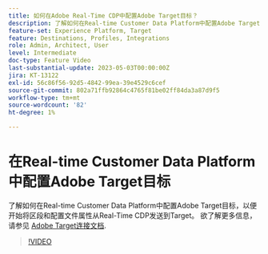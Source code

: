```yaml
---
title: 如何在Adobe Real-Time CDP中配置Adobe Target目标？
description: 了解如何在Real-time Customer Data Platform中配置Adobe Target目标，以便开始将区段和配置文件属性从Real-Time CDP发送到Target。
feature-set: Experience Platform, Target
feature: Destinations, Profiles, Integrations
role: Admin, Architect, User
level: Intermediate
doc-type: Feature Video
last-substantial-update: 2023-05-03T00:00:00Z
jira: KT-13122
exl-id: 56c86f56-92d5-4842-99ea-39e4529c6cef
source-git-commit: 802a71ffb92864c4765f81be02ff84da3a87d9f5
workflow-type: tm+mt
source-wordcount: '82'
ht-degree: 1%

---
```


# 在Real-time Customer Data Platform中配置Adobe Target目标

了解如何在Real-time Customer Data Platform中配置Adobe Target目标，以便开始将区段和配置文件属性从Real-Time CDP发送到Target。 欲了解更多信息，请参见 [Adobe Target连接文档](https://experienceleague.adobe.com/docs/experience-platform/destinations/catalog/personalization/adobe-target-connection.html).

>[!VIDEO](https://video.tv.adobe.com/v/3418799/?learn=on)
